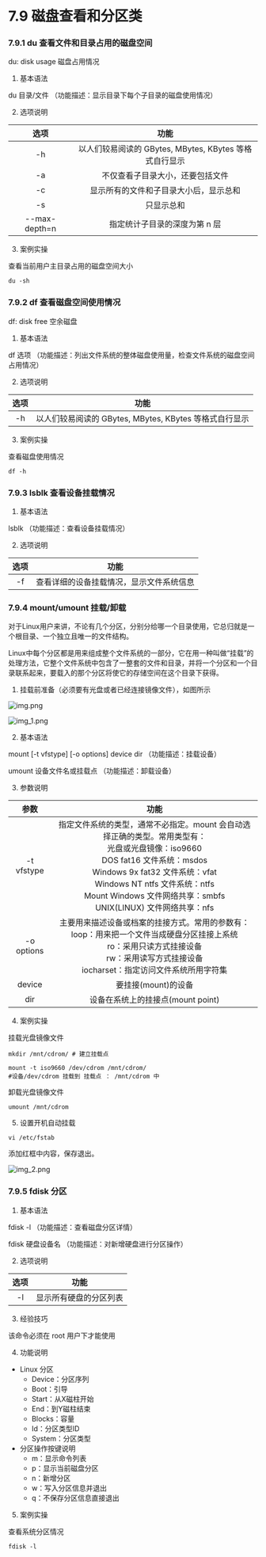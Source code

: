 # 7.9 磁盘查看和分区类

### 7.9.1 du 查看文件和目录占用的磁盘空间

du: disk usage 磁盘占用情况

1. 基本语法

du 目录/文件 （功能描述：显示目录下每个子目录的磁盘使用情况）

2. 选项说明

|      选项       |                   功能                    |
|:-------------:|:---------------------------------------:|
|      -h       | 以人们较易阅读的 GBytes, MBytes, KBytes 等格式自行显示 |
|      -a       |            不仅查看子目录大小，还要包括文件             |
|      -c       |           显示所有的文件和子目录大小后，显示总和           |
|      -s       |                  只显示总和                  |
| --max-depth=n |            指定统计子目录的深度为第 n 层             |

3. 案例实操

查看当前用户主目录占用的磁盘空间大小

```shell
du -sh
```

### 7.9.2 df 查看磁盘空间使用情况

df: disk free 空余磁盘

1. 基本语法

df 选项 （功能描述：列出文件系统的整体磁盘使用量，检查文件系统的磁盘空间占用情况）

2. 选项说明

| 选项  |                   功能                    |
|:---:|:---------------------------------------:|
| -h  | 以人们较易阅读的 GBytes, MBytes, KBytes 等格式自行显示 |

3. 案例实操

查看磁盘使用情况

```shell
df -h
```

### 7.9.3 lsblk 查看设备挂载情况

1. 基本语法

lsblk （功能描述：查看设备挂载情况）

2. 选项说明

| 选项  |          功能          |
|:---:|:--------------------:|
| -f  | 查看详细的设备挂载情况，显示文件系统信息 |

### 7.9.4 mount/umount 挂载/卸载

对于Linux用户来讲，不论有几个分区，分别分给哪一个目录使用，它总归就是一个根目录、一个独立且唯一的文件结构。

Linux中每个分区都是用来组成整个文件系统的一部分，它在用一种叫做“挂载”的处理方法，它整个文件系统中包含了一整套的文件和目录，并将一个分区和一个目录联系起来，要载入的那个分区将使它的存储空间在这个目录下获得。

1. 挂载前准备（必须要有光盘或者已经连接镜像文件），如图所示

![img.png](picture/img.png)

![img_1.png](picture/img_1.png)

2. 基本语法

mount [-t vfstype] [-o options] device dir （功能描述：挂载设备）

umount 设备文件名或挂载点 （功能描述：卸载设备）

3. 参数说明

|     参数     |                                                                                                         功能                                                                                                          |
|:----------:|:-------------------------------------------------------------------------------------------------------------------------------------------------------------------------------------------------------------------:|
| -t vfstype | 指定文件系统的类型，通常不必指定。mount 会自动选择正确的类型。常用类型有： <br/> 光盘或光盘镜像：iso9660<br/> DOS fat16 文件系统：msdos <br/>Windows 9x fat32 文件系统：vfat <br/>Windows NT ntfs 文件系统：ntfs <br/>Mount Windows 文件网络共享：smbfs<br/> UNIX(LINUX) 文件网络共享：nfs |
| -o options |                                              主要用来描述设备或档案的挂接方式。常用的参数有：<br/> loop：用来把一个文件当成硬盘分区挂接上系统<br/> ro：采用只读方式挂接设备<br/> rw：采用读写方式挂接设备<br/> iocharset：指定访问文件系统所用字符集                                               |
|   device   |                                                                                                    要挂接(mount)的设备                                                                                                    |
|    dir     |                                                                                               设备在系统上的挂接点(mount point)                                                                                               |

4. 案例实操

挂载光盘镜像文件

```shell
mkdir /mnt/cdrom/ # 建立挂载点

mount -t iso9660 /dev/cdrom /mnt/cdrom/ 
#设备/dev/cdrom 挂载到 挂载点 ： /mnt/cdrom 中
```

卸载光盘镜像文件

```shell
umount /mnt/cdrom
```

5. 设置开机自动挂载

```shell
vi /etc/fstab
```

添加红框中内容，保存退出。

![img_2.png](picture/img_2.png)

### 7.9.5 fdisk 分区

1. 基本语法

fdisk -l （功能描述：查看磁盘分区详情）

fdisk 硬盘设备名 （功能描述：对新增硬盘进行分区操作）

2. 选项说明

| 选项  |     功能      |
|:---:|:-----------:|
| -l  | 显示所有硬盘的分区列表 |

3. 经验技巧

该命令必须在 root 用户下才能使用

4. 功能说明

* Linux 分区
  - Device：分区序列
  - Boot：引导
  - Start：从X磁柱开始
  - End：到Y磁柱结束
  - Blocks：容量
  - Id：分区类型ID
  - System：分区类型
* 分区操作按键说明
  - m：显示命令列表
  - p：显示当前磁盘分区
  - n：新增分区
  - w：写入分区信息并退出
  - q：不保存分区信息直接退出

5. 案例实操

查看系统分区情况

```shell
fdisk -l
```